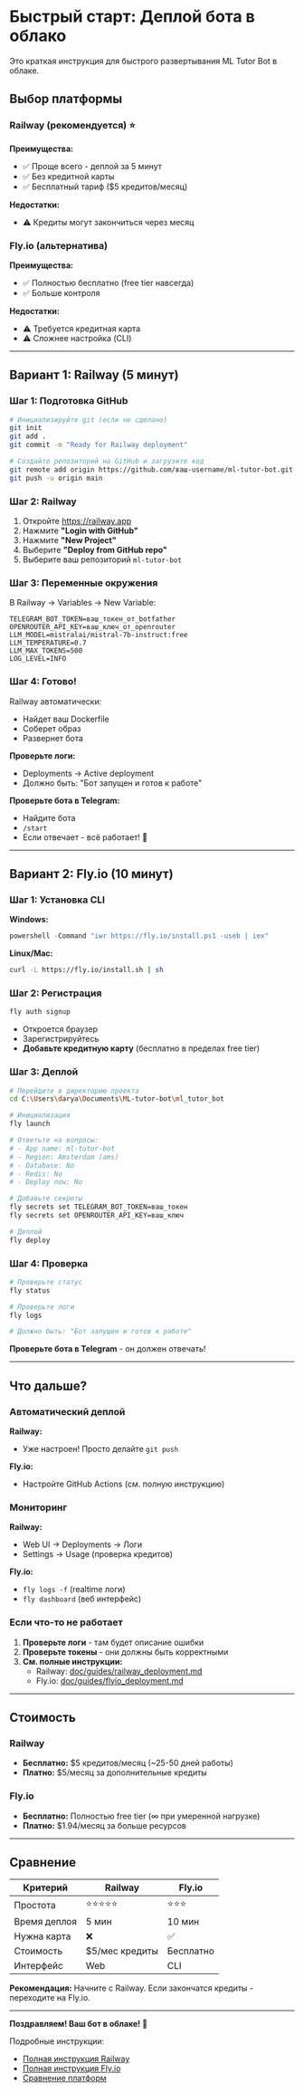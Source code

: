 # Быстрый старт: Деплой бота в облако

Это краткая инструкция для быстрого развертывания ML Tutor Bot в облаке.

## Выбор платформы

### Railway (рекомендуется) ⭐

**Преимущества:**
- ✅ Проще всего - деплой за 5 минут
- ✅ Без кредитной карты
- ✅ Бесплатный тариф ($5 кредитов/месяц)

**Недостатки:**
- ⚠️ Кредиты могут закончиться через месяц

### Fly.io (альтернатива)

**Преимущества:**
- ✅ Полностью бесплатно (free tier навсегда)
- ✅ Больше контроля

**Недостатки:**
- ⚠️ Требуется кредитная карта
- ⚠️ Сложнее настройка (CLI)

---

## Вариант 1: Railway (5 минут)

### Шаг 1: Подготовка GitHub

```bash
# Инициализируйте git (если не сделано)
git init
git add .
git commit -m "Ready for Railway deployment"

# Создайте репозиторий на GitHub и загрузите код
git remote add origin https://github.com/ваш-username/ml-tutor-bot.git
git push -u origin main
```

### Шаг 2: Railway

1. Откройте https://railway.app
2. Нажмите **"Login with GitHub"**
3. Нажмите **"New Project"**
4. Выберите **"Deploy from GitHub repo"**
5. Выберите ваш репозиторий `ml-tutor-bot`

### Шаг 3: Переменные окружения

В Railway → Variables → New Variable:

```
TELEGRAM_BOT_TOKEN=ваш_токен_от_botfather
OPENROUTER_API_KEY=ваш_ключ_от_openrouter
LLM_MODEL=mistralai/mistral-7b-instruct:free
LLM_TEMPERATURE=0.7
LLM_MAX_TOKENS=500
LOG_LEVEL=INFO
```

### Шаг 4: Готово!

Railway автоматически:
- Найдет ваш Dockerfile
- Соберет образ
- Развернет бота

**Проверьте логи:**
- Deployments → Active deployment
- Должно быть: "Бот запущен и готов к работе"

**Проверьте бота в Telegram:**
- Найдите бота
- `/start`
- Если отвечает - всё работает! 🎉

---

## Вариант 2: Fly.io (10 минут)

### Шаг 1: Установка CLI

**Windows:**
```powershell
powershell -Command "iwr https://fly.io/install.ps1 -useb | iex"
```

**Linux/Mac:**
```bash
curl -L https://fly.io/install.sh | sh
```

### Шаг 2: Регистрация

```bash
fly auth signup
```

- Откроется браузер
- Зарегистрируйтесь
- **Добавьте кредитную карту** (бесплатно в пределах free tier)

### Шаг 3: Деплой

```bash
# Перейдите в директорию проекта
cd C:\Users\darya\Documents\ML-tutor-bot\ml_tutor_bot

# Инициализация
fly launch

# Ответьте на вопросы:
# - App name: ml-tutor-bot
# - Region: Amsterdam (ams)
# - Database: No
# - Redis: No
# - Deploy now: No

# Добавьте секреты
fly secrets set TELEGRAM_BOT_TOKEN=ваш_токен
fly secrets set OPENROUTER_API_KEY=ваш_ключ

# Деплой
fly deploy
```

### Шаг 4: Проверка

```bash
# Проверьте статус
fly status

# Проверьте логи
fly logs

# Должно быть: "Бот запущен и готов к работе"
```

**Проверьте бота в Telegram** - он должен отвечать!

---

## Что дальше?

### Автоматический деплой

**Railway:**
- Уже настроен! Просто делайте `git push`

**Fly.io:**
- Настройте GitHub Actions (см. полную инструкцию)

### Мониторинг

**Railway:**
- Web UI → Deployments → Логи
- Settings → Usage (проверка кредитов)

**Fly.io:**
- `fly logs -f` (realtime логи)
- `fly dashboard` (веб интерфейс)

### Если что-то не работает

1. **Проверьте логи** - там будет описание ошибки
2. **Проверьте токены** - они должны быть корректными
3. **См. полные инструкции:**
   - Railway: [doc/guides/railway_deployment.md](guides/railway_deployment.md)
   - Fly.io: [doc/guides/flyio_deployment.md](guides/flyio_deployment.md)

---

## Стоимость

### Railway
- **Бесплатно:** $5 кредитов/месяц (~25-50 дней работы)
- **Платно:** $5/месяц за дополнительные кредиты

### Fly.io
- **Бесплатно:** Полностью free tier (∞ при умеренной нагрузке)
- **Платно:** $1.94/месяц за больше ресурсов

---

## Сравнение

| Критерий | Railway | Fly.io |
|----------|---------|--------|
| Простота | ⭐⭐⭐⭐⭐ | ⭐⭐⭐ |
| Время деплоя | 5 мин | 10 мин |
| Нужна карта | ❌ | ✅ |
| Стоимость | $5/мес кредиты | Бесплатно |
| Интерфейс | Web | CLI |

**Рекомендация:** Начните с Railway. Если закончатся кредиты - переходите на Fly.io.

---

**Поздравляем! Ваш бот в облаке! 🚀**

Подробные инструкции:
- [Полная инструкция Railway](guides/railway_deployment.md)
- [Полная инструкция Fly.io](guides/flyio_deployment.md)
- [Сравнение платформ](CLOUD_DEPLOYMENT_OPTIONS.md)


